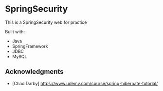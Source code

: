 # SpringSecurity

This is a SpringSecurity web for practice 

Built with:
 
- Java 
- SpringFramework
- JDBC 
- MySQL      

## Acknowledgments

* [Chad Darby] https://www.udemy.com/course/spring-hibernate-tutorial/ 
